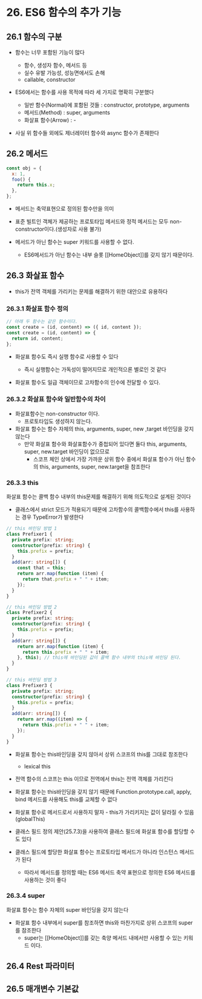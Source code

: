 # 26. ES6 함수의 추가 기능

## 26.1 함수의 구분

- 함수는 너무 포함된 기능이 많다

  - 함수, 생성자 함수, 메서드 등
  - 실수 유발 가능성, 성능면에서도 손해
  - callable, constructor

- ES6에서는 함수를 사용 목적에 따라 세 가지로 명확히 구분했다

  - 일반 함수(Normal)에 포함된 것들 : constructor, prototype, arguments
  - 메서드(Method) : super, arguments
  - 화살표 함수(Arrow) : -

- 사실 위 함수들 외에도 제너레이터 함수와 async 함수가 존재한다

## 26.2 메서드

```js
const obj = {
  x: 1,
  foo() {
    return this.x;
  },
};
```

- 메서드는 축약표현으로 정의된 함수만을 의미
- 표준 빌트인 객체가 제공하는 프로토타입 메서드와 정적 메서드는 모두 non-constructor이다.(생성자로 사용 불가)

- 메서드가 아닌 함수는 super 키워드를 사용할 수 없다.
  - ES6메서드가 아닌 함수는 내부 슬롯 [[HomeObject]]를 갖지 않기 때문이다.

## 26.3 화살표 함수

- this가 전역 객체를 가리키는 문제를 해결하기 위한 대안으로 유용하다

### 26.3.1 화살표 함수 정의

```js
// 아래 두 함수는 같은 함수이다.
const create = (id, content) => ({ id, content });
const create = (id, content) => {
  return id, content;
};
```

- 화살표 함수도 즉시 실행 함수로 사용할 수 있다

  - 즉시 실행함수는 가독성이 떨어지므로 개인적으론 별로인 것 같다

- 화살표 함수도 일급 객체이므로 고차함수의 인수에 전달할 수 있다.

### 26.3.2 화살표 함수와 일반함수의 차이

- 화살표함수는 non-constructor 이다.
  - 프로토타입도 생성하지 않는다.
- 화살표 함수는 함수 자체의 this, arguments, super, new ,target 바인딩을 갖지 않는다
  - 만약 화살표 함수와 화살표함수가 중첩되어 있다면 둘다 this, arguments, super, new.target 바인딩이 없으므로
    - 스코프 체인 상에서 가장 가까운 상위 함수 중에서 화살표 함수가 아닌 함수의 this, arguments, super, new.target을 참조한다

### 26.3.3 this

화살표 함수는 콜백 함수 내부의 this문제를 해결하기 위해 의도적으로 설계된 것이다

- 클래스에서 strict 모드가 적용되기 때문에 고차함수의 콜백함수에서 this를 사용하는 경우 TypeError가 발생한다

```ts
// this 바인딩 방법 1
class Prefixer1 {
  private prefix: string;
  constructor(prefix: string) {
    this.prefix = prefix;
  }
  add(arr: string[]) {
    const that = this;
    return arr.map(function (item) {
      return that.prefix + " " + item;
    });
  }
}

// this 바인딩 방법 2
class Prefixer2 {
  private prefix: string;
  constructor(prefix: string) {
    this.prefix = prefix;
  }
  add(arr: string[]) {
    return arr.map(function (item) {
      return this.prefix + " " + item;
    }, this); // this에 바인딩된 값이 콜백 함수 내부의 this에 바인딩 된다.
  }
}

// this 바인딩 방법 3
class Prefixer3 {
  private prefix: string;
  constructor(prefix: string) {
    this.prefix = prefix;
  }
  add(arr: string[]) {
    return arr.map((item) => {
      return this.prefix + " " + item;
    });
  }
}
```

- 화살표 함수는 this바인딩을 갖지 않아서 상위 스코프의 this를 그대로 참조한다

  - lexical this

- 전역 함수의 스코프는 this 이므로 전역에서 this는 전역 객체를 가리킨다
- 화살표 함수는 this바인딩을 갖지 않기 때문에 Function.prototype.call, apply, bind 메서드를 사용해도 this를 교체할 수 없다

- 화살표 함수로 메서드로서 사용하지 말자 - this가 가리키지는 값이 달라질 수 있음(globalThis)

- 클래스 필드 정의 제안(25.7.3)을 사용하여 클래스 필드에 화살표 함수를 할당할 수도 있다

- 클래스 필드에 할당한 화살표 함수는 프로토타입 메서드가 아니라 인스턴스 메서드가 된다
  - 따라서 메서드를 정의할 때는 ES6 메서드 축약 표현으로 정의한 ES6 메서드를 사용하는 것이 좋다

### 26.3.4 super

화살표 함수는 함수 자체의 super 바인딩을 갖지 않는다

- 화살표 함수 내부에서 super를 참조하면 this와 마찬가지로 상위 스코프의 super를 참조한다
  - super는 [[HomeObject]]를 갖는 축양 메서드 내에서만 사용할 수 있는 키워드 이다.

## 26.4 Rest 파라미터

## 26.5 매개변수 기본값
